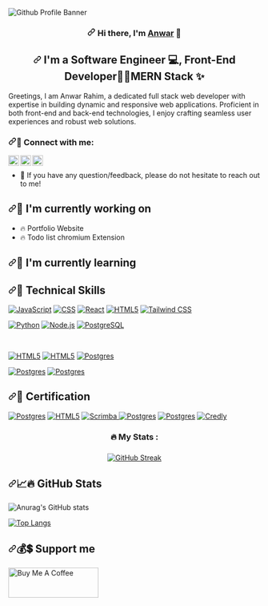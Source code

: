 ![Github Profile Banner](https://github.com/user-attachments/assets/e85c5acc-e3fb-421c-b080-ab1602cd8925)

                                                                     
<h3 align="center" dir="auto"><a id="user-content-hi-there-im-yu-" class="anchor" aria-hidden="true" href="#hi-there-im-yu-"><svg class="octicon octicon-link" viewBox="0 0 16 16" version="1.1" width="16" height="16" aria-hidden="true"><path d="m7.775 3.275 1.25-1.25a3.5 3.5 0 1 1 4.95 4.95l-2.5 2.5a3.5 3.5 0 0 1-4.95 0 .751.751 0 0 1 .018-1.042.751.751 0 0 1 1.042-.018 1.998 1.998 0 0 0 2.83 0l2.5-2.5a2.002 2.002 0 0 0-2.83-2.83l-1.25 1.25a.751.751 0 0 1-1.042-.018.751.751 0 0 1-.018-1.042Zm-4.69 9.64a1.998 1.998 0 0 0 2.83 0l1.25-1.25a.751.751 0 0 1 1.042.018.751.751 0 0 1 .018 1.042l-1.25 1.25a3.5 3.5 0 1 1-4.95-4.95l2.5-2.5a3.5 3.5 0 0 1 4.95 0 .751.751 0 0 1-.018 1.042.751.751 0 0 1-1.042.018 1.998 1.998 0 0 0-2.83 0l-2.5 2.5a1.998 1.998 0 0 0 0 2.83Z"></path></svg></a>
Hi there, I'm <a href="https://anwarrahim.com//" rel="nofollow">Anwar</a> <g-emoji class="g-emoji" alias="wave" fallback-src="https://github.githubassets.com/images/icons/emoji/unicode/1f44b.png">👋</g-emoji>
</h3>

<h2 align="center" dir="auto"><a id="user-content-im-a-front-end-web-developer--photographer--and-designer-" class="anchor" aria-hidden="true" href="#im-a-front-end-web-developer--photographer--and-designer-"><svg class="octicon octicon-link" viewBox="0 0 16 16" version="1.1" width="16" height="16" aria-hidden="true"><path d="m7.775 3.275 1.25-1.25a3.5 3.5 0 1 1 4.95 4.95l-2.5 2.5a3.5 3.5 0 0 1-4.95 0 .751.751 0 0 1 .018-1.042.751.751 0 0 1 1.042-.018 1.998 1.998 0 0 0 2.83 0l2.5-2.5a2.002 2.002 0 0 0-2.83-2.83l-1.25 1.25a.751.751 0 0 1-1.042-.018.751.751 0 0 1-.018-1.042Zm-4.69 9.64a1.998 1.998 0 0 0 2.83 0l1.25-1.25a.751.751 0 0 1 1.042.018.751.751 0 0 1 .018 1.042l-1.25 1.25a3.5 3.5 0 1 1-4.95-4.95l2.5-2.5a3.5 3.5 0 0 1 4.95 0 .751.751 0 0 1-.018 1.042.751.751 0 0 1-1.042.018 1.998 1.998 0 0 0-2.83 0l-2.5 2.5a1.998 1.998 0 0 0 0 2.83Z"></path></svg></a>
I'm a Software Engineer <g-emoji class="g-emoji" alias="computer" fallback-src="https://github.githubassets.com/images/icons/emoji/unicode/1f4bb.png">💻</g-emoji>, Front-End Developer<g-emoji class="g-emoji" alias="camera_flash" fallback-src="https://github.githubassets.com/images/icons/emoji/unicode/1f4f8.png">👨‍💻</g-emoji>MERN Stack <g-emoji class="g-emoji" alias="art" fallback-src="https://icons8.com/icon/QOAoKKAhjzfg/machine-learning">✨</g-emoji>
</h2>

<p dir="auto">Greetings, I am Anwar Rahim, a dedicated full stack web developer with expertise in building dynamic and responsive web applications. Proficient in both front-end and back-end technologies, I enjoy crafting seamless user experiences and robust web solutions.</p>


<h3 dir="auto"><a id="user-content--connect-with-me" class="anchor" aria-hidden="true" href="#-connect-with-me"><svg class="octicon octicon-link" viewBox="0 0 16 16" version="1.1" width="16" height="16" aria-hidden="true"><path d="m7.775 3.275 1.25-1.25a3.5 3.5 0 1 1 4.95 4.95l-2.5 2.5a3.5 3.5 0 0 1-4.95 0 .751.751 0 0 1 .018-1.042.751.751 0 0 1 1.042-.018 1.998 1.998 0 0 0 2.83 0l2.5-2.5a2.002 2.002 0 0 0-2.83-2.83l-1.25 1.25a.751.751 0 0 1-1.042-.018.751.751 0 0 1-.018-1.042Zm-4.69 9.64a1.998 1.998 0 0 0 2.83 0l1.25-1.25a.751.751 0 0 1 1.042.018.751.751 0 0 1 .018 1.042l-1.25 1.25a3.5 3.5 0 1 1-4.95-4.95l2.5-2.5a3.5 3.5 0 0 1 4.95 0 .751.751 0 0 1-.018 1.042.751.751 0 0 1-1.042.018 1.998 1.998 0 0 0-2.83 0l-2.5 2.5a1.998 1.998 0 0 0 0 2.83Z"></path></svg></a><g-emoji class="g-emoji" alias="handshake" fallback-src="https://github.githubassets.com/images/icons/emoji/unicode/1f91d.png">🤝</g-emoji> Connect with me:</h3>

<p dir="auto"><a href="https://www.linkedin.com/in/anwarrahim/" rel="nofollow"><img align="left" src="https://raw.githubusercontent.com/yushi1007/yushi1007/main/images/linkedin.svg" alt="Yu Shi | LinkedIn" width="21px" style="max-width: 100%;"></a>
<a href="https://instagram.com/itsanwarrahim" rel="nofollow"><img align="left" src="https://raw.githubusercontent.com/yushi1007/yushi1007/main/images/instagram.svg" alt="Yu Shi | Instagram" width="21px" style="max-width: 100%;"></a>
<a href="https://medium.com/@anwar_rahim" rel="nofollow"><img align="left" src="https://raw.githubusercontent.com/yushi1007/yushi1007/main/images/medium.svg" alt="Yu Shi | Medium" width="21px" style="max-width: 100%;"></a>
<br></p>

<ul dir="auto">
<li><g-emoji class="g-emoji" alias="speech_balloon" fallback-src="https://github.githubassets.com/images/icons/emoji/unicode/1f4ac.png">💬</g-emoji> If you have any question/feedback, please do not hesitate to reach out to me!</li>
</ul>

<h2 dir="auto"><a id="user-content--im-currently-working-on" class="anchor" aria-hidden="true" href="#-im-currently-working-on"><svg class="octicon octicon-link" viewBox="0 0 16 16" version="1.1" width="16" height="16" aria-hidden="true"><path d="m7.775 3.275 1.25-1.25a3.5 3.5 0 1 1 4.95 4.95l-2.5 2.5a3.5 3.5 0 0 1-4.95 0 .751.751 0 0 1 .018-1.042.751.751 0 0 1 1.042-.018 1.998 1.998 0 0 0 2.83 0l2.5-2.5a2.002 2.002 0 0 0-2.83-2.83l-1.25 1.25a.751.751 0 0 1-1.042-.018.751.751 0 0 1-.018-1.042Zm-4.69 9.64a1.998 1.998 0 0 0 2.83 0l1.25-1.25a.751.751 0 0 1 1.042.018.751.751 0 0 1 .018 1.042l-1.25 1.25a3.5 3.5 0 1 1-4.95-4.95l2.5-2.5a3.5 3.5 0 0 1 4.95 0 .751.751 0 0 1-.018 1.042.751.751 0 0 1-1.042.018 1.998 1.998 0 0 0-2.83 0l-2.5 2.5a1.998 1.998 0 0 0 0 2.83Z"></path></svg></a><g-emoji class="g-emoji" alias="telescope" fallback-src="https://github.githubassets.com/images/icons/emoji/unicode/1f52d.png">🔭</g-emoji> I'm currently working on</h2>

<ul dir="auto">
<li>🔥 Portfolio Website</li>
<li>🔥 Todo list chromium Extension </li>
</ul>




<h2 dir="auto"><a id="user-content--im-currently-learning" class="anchor" aria-hidden="true" href="#-im-currently-learning"><svg class="octicon octicon-link" viewBox="0 0 16 16" version="1.1" width="16" height="16" aria-hidden="true"><path d="m7.775 3.275 1.25-1.25a3.5 3.5 0 1 1 4.95 4.95l-2.5 2.5a3.5 3.5 0 0 1-4.95 0 .751.751 0 0 1 .018-1.042.751.751 0 0 1 1.042-.018 1.998 1.998 0 0 0 2.83 0l2.5-2.5a2.002 2.002 0 0 0-2.83-2.83l-1.25 1.25a.751.751 0 0 1-1.042-.018.751.751 0 0 1-.018-1.042Zm-4.69 9.64a1.998 1.998 0 0 0 2.83 0l1.25-1.25a.751.751 0 0 1 1.042.018.751.751 0 0 1 .018 1.042l-1.25 1.25a3.5 3.5 0 1 1-4.95-4.95l2.5-2.5a3.5 3.5 0 0 1 4.95 0 .751.751 0 0 1-.018 1.042.751.751 0 0 1-1.042.018 1.998 1.998 0 0 0-2.83 0l-2.5 2.5a1.998 1.998 0 0 0 0 2.83Z"></path></svg></a><g-emoji class="g-emoji" alias="seedling" fallback-src="https://github.githubassets.com/images/icons/emoji/unicode/1f331.png">🌱</g-emoji> I'm currently learning</h2>

<h2 dir="auto"><a id="user-content--technical-skills" class="anchor" aria-hidden="true" href="#-technical-skills"><svg class="octicon octicon-link" viewBox="0 0 16 16" version="1.1" width="16" height="16" aria-hidden="true"><path d="m7.775 3.275 1.25-1.25a3.5 3.5 0 1 1 4.95 4.95l-2.5 2.5a3.5 3.5 0 0 1-4.95 0 .751.751 0 0 1 .018-1.042.751.751 0 0 1 1.042-.018 1.998 1.998 0 0 0 2.83 0l2.5-2.5a2.002 2.002 0 0 0-2.83-2.83l-1.25 1.25a.751.751 0 0 1-1.042-.018.751.751 0 0 1-.018-1.042Zm-4.69 9.64a1.998 1.998 0 0 0 2.83 0l1.25-1.25a.751.751 0 0 1 1.042.018.751.751 0 0 1 .018 1.042l-1.25 1.25a3.5 3.5 0 1 1-4.95-4.95l2.5-2.5a3.5 3.5 0 0 1 4.95 0 .751.751 0 0 1-.018 1.042.751.751 0 0 1-1.042.018 1.998 1.998 0 0 0-2.83 0l-2.5 2.5a1.998 1.998 0 0 0 0 2.83Z"></path></svg></a><g-emoji class="g-emoji" alias="briefcase" fallback-src="https://github.githubassets.com/images/icons/emoji/unicode/1f4bc.png">💼</g-emoji> Technical Skills</h2>

<p dir="auto">
  <a target="_blank" rel="noopener noreferrer nofollow" href="#"><img src="https://img.shields.io/badge/javascript-F7DF1E?style=for-the-badge&logo=javascript&logoColor=black" alt="JavaScript" style="max-width: 100%;"></a>
  <a target="_blank" rel="noopener noreferrer nofollow" href="#"><img src="https://img.shields.io/badge/css3-1572B6?style=for-the-badge&logo=css3&logoColor=white" alt="CSS" style="max-width: 100%;"></a>
  <a target="_blank" rel="noopener noreferrer nofollow" href="#"><img src="https://img.shields.io/badge/react-61DAFB?style=for-the-badge&logo=react&logoColor=black" alt="React" style="max-width: 100%;"></a>
  <a target="_blank" rel="noopener noreferrer nofollow" href="#"><img src="https://img.shields.io/badge/html5-E34F26?style=for-the-badge&logo=html5&logoColor=white" alt="HTML5" style="max-width: 100%;"></a>
  <a target="_blank" rel="noopener noreferrer nofollow" href="#"><img src="https://img.shields.io/badge/tailwindcss-38B2AC?style=for-the-badge&logo=tailwind-css&logoColor=white" alt="Tailwind CSS" style="max-width: 100%;"></a>
  
  <a target="_blank" rel="noopener noreferrer nofollow" href="#"><img src="https://img.shields.io/badge/python-3670A0?style=for-the-badge&logo=python&logoColor=ffdd54" alt="Python" style="max-width: 100%;"></a>
  <a target="_blank" rel="noopener noreferrer nofollow" href="#"><img src="https://img.shields.io/badge/node.js-339933?style=for-the-badge&logo=node-dot-js&logoColor=white" alt="Node.js" style="max-width: 100%;"></a>
  <a target="_blank" rel="noopener noreferrer nofollow" href="#"><img src="https://img.shields.io/badge/postgresql-336791?style=for-the-badge&logo=postgresql&logoColor=white" alt="PostgreSQL" style="max-width: 100%;"></a>
</p>





<br>
<p>
 
<a target="_blank" rel="noopener noreferrer nofollow" href="https://camo.githubusercontent.com/49fbb99f92674cc6825349b154b65aaf4064aec465d61e8e1f9fb99da3d922a1/68747470733a2f2f696d672e736869656c64732e696f2f62616467652f68746d6c352d2532334533344632362e7376673f7374796c653d666f722d7468652d6261646765266c6f676f3d68746d6c35266c6f676f436f6c6f723d7768697465"><img src="https://img.shields.io/badge/azure-%230072C6.svg?style=for-the-badge&logo=microsoftazure&logoColor=white" alt="HTML5" data-canonical-src="https://img.shields.io/badge/azure-%230072C6.svg?style=for-the-badge&logo=microsoftazure&logoColor=white" style="max-width: 100%;"></a>
<a target="_blank" rel="noopener noreferrer nofollow" href="https://camo.githubusercontent.com/49fbb99f92674cc6825349b154b65aaf4064aec465d61e8e1f9fb99da3d922a1/68747470733a2f2f696d672e736869656c64732e696f2f62616467652f68746d6c352d2532334533344632362e7376673f7374796c653d666f722d7468652d6261646765266c6f676f3d68746d6c35266c6f676f436f6c6f723d7768697465"><img src="https://img.shields.io/badge/git-%23F05033.svg?style=for-the-badge&logo=git&logoColor=white" alt="HTML5" data-canonical-src="https://img.shields.io/badge/git-%23F05033.svg?style=for-the-badge&logo=git&logoColor=white" style="max-width: 100%;"></a>
<a target="_blank" rel="noopener noreferrer nofollow" href="https://camo.githubusercontent.com/29e7fc6c62f61f432d3852fbfa4190ff07f397ca3bde27a8196bcd5beae3ff77/68747470733a2f2f696d672e736869656c64732e696f2f62616467652f706f7374677265732d2532333331363139322e7376673f7374796c653d666f722d7468652d6261646765266c6f676f3d706f737467726573716c266c6f676f436f6c6f723d7768697465"><img src="https://img.shields.io/badge/github-%23121011.svg?style=for-the-badge&logo=github&logoColor=white" alt="Postgres" data-canonical-src="https://img.shields.io/badge/github-%23121011.svg?style=for-the-badge&logo=github&logoColor=white" style="max-width: 100%;"></a> 

<a target="_blank" rel="noopener noreferrer nofollow" href="https://camo.githubusercontent.com/29e7fc6c62f61f432d3852fbfa4190ff07f397ca3bde27a8196bcd5beae3ff77/68747470733a2f2f696d672e736869656c64732e696f2f62616467652f706f7374677265732d2532333331363139322e7376673f7374796c653d666f722d7468652d6261646765266c6f676f3d706f737467726573716c266c6f676f436f6c6f723d7768697465"><img src="https://img.shields.io/badge/jupyter-%23ea7124.svg?style=for-the-badge&logo=jupyter&logoColor=white" alt="Postgres" data-canonical-src="https://img.shields.io/badge/jupyter-%23FA0F00.svg?style=for-the-badge&logo=jupyter&logoColor=white" style="max-width: 100%;"></a>
<a target="_blank" rel="noopener noreferrer nofollow" href="https://camo.githubusercontent.com/29e7fc6c62f61f432d3852fbfa4190ff07f397ca3bde27a8196bcd5beae3ff77/68747470733a2f2f696d672e736869656c64732e696f2f62616467652f706f7374677265732d2532333331363139322e7376673f7374796c653d666f722d7468652d6261646765266c6f676f3d706f737467726573716c266c6f676f436f6c6f723d7768697465"><img src="https://img.shields.io/badge/pycharm-143?style=for-the-badge&logo=pycharm&logoColor=black&color=black&labelColor=green" alt="Postgres" data-canonical-src="https://img.shields.io/badge/pycharm-143?style=for-the-badge&logo=pycharm&logoColor=black&color=black&labelColor=green" style="max-width: 100%;"></a> 
  </p>
  
  <h2 dir="auto"><a id="user-content--latest-blog-posts" class="anchor" aria-hidden="true" href="#-latest-blog-posts"><svg class="octicon octicon-link" viewBox="0 0 16 16" version="1.1" width="16" height="16" aria-hidden="true"><path d="m7.775 3.275 1.25-1.25a3.5 3.5 0 1 1 4.95 4.95l-2.5 2.5a3.5 3.5 0 0 1-4.95 0 .751.751 0 0 1 .018-1.042.751.751 0 0 1 1.042-.018 1.998 1.998 0 0 0 2.83 0l2.5-2.5a2.002 2.002 0 0 0-2.83-2.83l-1.25 1.25a.751.751 0 0 1-1.042-.018.751.751 0 0 1-.018-1.042Zm-4.69 9.64a1.998 1.998 0 0 0 2.83 0l1.25-1.25a.751.751 0 0 1 1.042.018.751.751 0 0 1 .018 1.042l-1.25 1.25a3.5 3.5 0 1 1-4.95-4.95l2.5-2.5a3.5 3.5 0 0 1 4.95 0 .751.751 0 0 1-.018 1.042.751.751 0 0 1-1.042.018 1.998 1.998 0 0 0-2.83 0l-2.5 2.5a1.998 1.998 0 0 0 0 2.83Z"></path></svg></a><g-emoji class="g-emoji" alias="memo" fallback-src="https://github.githubassets.com/images/icons/emoji/unicode/1f4dd.png">📝</g-emoji> Certification</h2>
  
  <p>
  

<a target="_blank" rel="noopener noreferrer nofollow" href="https://www.credly.com/users/anwarrahim/badges"><img src="https://img.shields.io/badge/Coursera-%230056D2.svg?style=for-the-badge&logo=Coursera&logoColor=white" alt="Postgres" data-canonical-src="https://img.shields.io/badge/Coursera-%230056D2.svg?style=for-the-badge&logo=Coursera&logoColor=white" style="max-width: 100%;"></a> 
<a target="_blank" rel="noopener noreferrer nofollow" href="https://www.codecademy.com/profiles/anwarrahim"><img src="https://img.shields.io/badge/Codecademy-FFF0E5?style=for-the-badge&logo=codecademy&logoColor=1F243A" alt="HTML5" data-canonical-src="https://img.shields.io/badge/Codecademy-FFF0E5?style=for-the-badge&logo=codecademy&logoColor=1F243A" style="max-width: 100%;"></a>
<a target="_blank" rel="noopener noreferrer nofollow" href="https://scrimba.com/@anwarrahim">
  <img src="https://img.shields.io/badge/Scrimba-black?style=for-the-badge&logo=Scrimba&logoColor=white" alt="Scrimba" style="max-width: 100%;">
</a>
<a target="_blank" rel="noopener noreferrer nofollow" href="https://app.datacamp.com/profile/anwarrahim"><img src="https://img.shields.io/badge/Datacamp-05192D?style=for-the-badge&logo=datacamp&logoColor=03E860" alt="Postgres" data-canonical-src="https://img.shields.io/badge/Datacamp-05192D?style=for-the-badge&logo=datacamp&logoColor=03E860" style="max-width: 100%;"></a>
<a target="_blank" rel="noopener noreferrer nofollow" href="https://learn.microsoft.com/en-us/users/anwarrahim/"><img src="https://img.shields.io/badge/Microsoft_Learn-258ffa?style=for-the-badge&logo=microsoft&logoColor=white" alt="Postgres" data-canonical-src="https://img.shields.io/badge/Microsoft_Learn-258ffa?style=for-the-badge&logo=microsoft&logoColor=white" style="max-width: 100%;"></a>
<a target="_blank" rel="noopener noreferrer nofollow" href="https://www.credly.com/users/anwarrahim/badges">
  <img src="https://img.shields.io/badge/Credly-FFA500?style=for-the-badge&logo=C&logoColor=white" alt="Credly" style="max-width: 100%;">
</a> 
  </p>

  <h3 align="center">🔥 My Stats :</h3>

###


<div align="center">
  <a href="https://git.io/streak-stats"><img src="https://streak-stats.demolab.com?user=anwarrahim&theme=dark" alt="GitHub Streak" /></a>
</div>

  
  <h2 dir="auto"><a id="user-content--github-stats" class="anchor" aria-hidden="true" href="#-github-stats"><svg class="octicon octicon-link" viewBox="0 0 16 16" version="1.1" width="16" height="16" aria-hidden="true"><path d="m7.775 3.275 1.25-1.25a3.5 3.5 0 1 1 4.95 4.95l-2.5 2.5a3.5 3.5 0 0 1-4.95 0 .751.751 0 0 1 .018-1.042.751.751 0 0 1 1.042-.018 1.998 1.998 0 0 0 2.83 0l2.5-2.5a2.002 2.002 0 0 0-2.83-2.83l-1.25 1.25a.751.751 0 0 1-1.042-.018.751.751 0 0 1-.018-1.042Zm-4.69 9.64a1.998 1.998 0 0 0 2.83 0l1.25-1.25a.751.751 0 0 1 1.042.018.751.751 0 0 1 .018 1.042l-1.25 1.25a3.5 3.5 0 1 1-4.95-4.95l2.5-2.5a3.5 3.5 0 0 1 4.95 0 .751.751 0 0 1-.018 1.042.751.751 0 0 1-1.042.018 1.998 1.998 0 0 0-2.83 0l-2.5 2.5a1.998 1.998 0 0 0 0 2.83Z"></path></svg></a><g-emoji class="g-emoji" alias="chart_with_upwards_trend" fallback-src="https://github.githubassets.com/images/icons/emoji/unicode/1f4c8.png">📈</g-emoji>🔥 GitHub Stats</h2>
  
  
  
![Anurag's GitHub stats](https://github-readme-stats.vercel.app/api?username=anwarrahim&show_icons=true&theme=gruvbox_light)

[![Top Langs](https://github-readme-stats.vercel.app/api/top-langs/?username=anwarrahim&layout=compact&theme=gruvbox_light)](https://github.com/anwarrahim)

 
  <h2 dir="auto"><a id="user-content--github-stats" class="anchor" aria-hidden="true" href="#-github-stats"><svg class="octicon octicon-link" viewBox="0 0 16 16" version="1.1" width="16" height="16" aria-hidden="true"><path d="m7.775 3.275 1.25-1.25a3.5 3.5 0 1 1 4.95 4.95l-2.5 2.5a3.5 3.5 0 0 1-4.95 0 .751.751 0 0 1 .018-1.042.751.751 0 0 1 1.042-.018 1.998 1.998 0 0 0 2.83 0l2.5-2.5a2.002 2.002 0 0 0-2.83-2.83l-1.25 1.25a.751.751 0 0 1-1.042-.018.751.751 0 0 1-.018-1.042Zm-4.69 9.64a1.998 1.998 0 0 0 2.83 0l1.25-1.25a.751.751 0 0 1 1.042.018.751.751 0 0 1 .018 1.042l-1.25 1.25a3.5 3.5 0 1 1-4.95-4.95l2.5-2.5a3.5 3.5 0 0 1 4.95 0 .751.751 0 0 1-.018 1.042.751.751 0 0 1-1.042.018 1.998 1.998 0 0 0-2.83 0l-2.5 2.5a1.998 1.998 0 0 0 0 2.83Z"></path></svg></a><g-emoji class="g-emoji" alias="chart_with_upwards_trend" fallback-src="https://github.githubassets.com/images/icons/emoji/unicode/1f4c8.png">💰</g-emoji>💲 Support me</h2>                                                                                                                     

<a href="https://www.buymeacoffee.com/anwarrahim" target="_blank"><img src="https://cdn.buymeacoffee.com/buttons/v2/default-yellow.png" alt="Buy Me A Coffee" style="height: 60px !important;width: 180px !important;" ></a>

